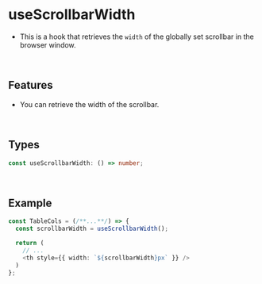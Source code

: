 # useScrollbarWidth

- This is a hook that retrieves the `width` of the globally set scrollbar in the browser window.

<br/>

## Features

- You can retrieve the width of the scrollbar.

<br/>

## Types

```typescript
const useScrollbarWidth: () => number;
```

<br/>

## Example

```typescript
const TableCols = (/**...**/) => {
  const scrollbarWidth = useScrollbarWidth();

  return (
    // ...
    <th style={{ width: `${scrollbarWidth}px` }} />
  )
};
```

